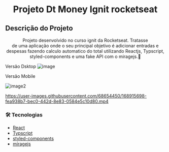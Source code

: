 <h1 align="center">Projeto Dt Money Ignit rocketseat</h1>

## Descrição do Projeto
<p align="center">Projeto desenvolvido no curso ignit da Rocketseat.
Tratasse de uma aplicação onde o seu principal objetivo é adicionar entradas e despesas fazendo calculo automatico do total 
utilizando Reactjs, Typscript, styled-components e uma fake API com o miragejs.🚀
  
Versão Dsktop
![image](https://user-images.githubusercontent.com/68654450/168915762-00364323-bd01-4d2e-8986-3080478ba28e.png)

Versão Mobile

![image2](https://user-images.githubusercontent.com/68654450/168915871-33e2c090-91d0-4d23-9c40-f613d7d0cbc1.png)

  
  

https://user-images.githubusercontent.com/68654450/168915698-fea938b7-bec0-442d-8e83-0584e5c10d80.mp4



### 🛠 Tecnologias 
- [React](https://pt-br.reactjs.org/)
- [Typscript](https://www.typescriptlang.org/)
- [styled-components](https://styled-components.com/)
- [miragejs](https://miragejs.com/)
